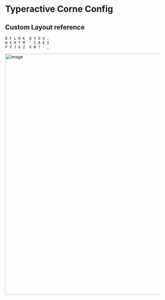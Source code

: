 # Typeractive Corne Config

## Custom Layout reference

```text
B F L D K  Q Y O U .
N S H T M  ' C A E I
P V J G Z  X W ? - ,
```

<img width="1039" height="785" alt="image" src="https://github.com/user-attachments/assets/ce7831b9-7e56-493c-8fe1-86cd471bc301" />
